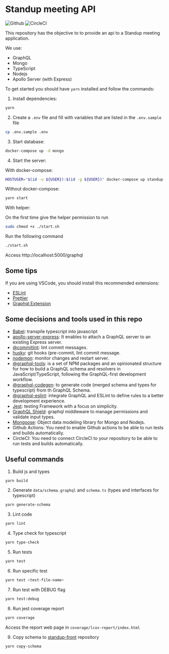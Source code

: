 # Standup meeting API

![Github](https://github.com/gileadekelvin/standup-api/actions/workflows/api.yml/badge.svg)
![CircleCI](https://circleci.com/gh/gileadekelvin/standup-api.svg?style=svg)

This repository has the objective to to provide an api to a Standup meeting application.

We use:

- GraphQL
- Mongo
- TypeScript
- Nodejs
- Apollo Server (with Express)

To get started you should have `yarn` installed and follow the commands:

1. Install dependencies:

```sh
yarn
```

2. Create a `.env` file and fill with variables that are listed in the `.env.sample` file

```sh
cp .env.sample .env
```

3. Start database:

```sh
docker-compose up -d mongo
```

4. Start the server:

With docker-compose:

```sh
HOSTUSER="$(id -u ${USER}):$(id -g ${USER})" docker-compose up standup-api
```

Without docker-compose:

```sh
yarn start
```

With helper:

On the first time give the helper permission to run

```sh
sudo chmod +x ./start.sh
```

Run the following command
```sh
./start.sh
```

Access http://localhost:5000/graphql

## Some tips

If you are using VSCode, you should install this recommended extensions:

- [ESLint](https://marketplace.visualstudio.com/items?itemName=dbaeumer.vscode-eslint)
- [Prettier](https://marketplace.visualstudio.com/items?itemName=esbenp.prettier-vscode)
- [Graphql Extension](https://marketplace.visualstudio.com/items?itemName=GraphQL.vscode-graphql)

## Some decisions and tools used in this repo

- [Babel](https://babeljs.io/): transpile typescript into javascript
- [apollo-server-express](https://www.apollographql.com/docs/apollo-server/integrations/middleware/#apollo-server-express): It enables to attach a GraphQL server to an existing Express server.
- [@commitlint](https://github.com/conventional-changelog/commitlint): lint commit messages.
- [husky](https://typicode.github.io/husky/#/): git hooks (pre-commit, lint commit message.
- [nodemon](https://nodemon.io/): monitor changes and restart server.
- [@graphql-tools](https://www.graphql-tools.com/): is a set of NPM packages and an opinionated structure for how to build a GraphQL schema and resolvers in JavaScript/TypeScript, following the GraphQL-first development workflow.
- [@graphql-codegen](https://www.graphql-code-generator.com/): to generate code (merged schema and types for typescript) from th GraphQL Schema.
- [@graphql-eslint](https://github.com/dotansimha/graphql-eslint): integrate GraphQL and ESLint to define rules to a better development experience.
- [Jest](https://jestjs.io/): testing Framework with a focus on simplicity.
- [GraphQL Shield](https://www.graphql-shield.com/): graphql middleware to manage permissions and validate input types.
- [Mongoose](https://mongoosejs.com/): Object data modeling library for Mongo and Nodejs.
- Github Actions: You need to enable Github actions to be able to run tests and builds automatically.
- CircleCI: You need to connect CircleCI to your repository to be able to run tests and builds automatically.

## Useful commands

1. Build js and types

```sh
yarn build
```

2. Generate `data/schema.graphql` and `schema.ts` (types and interfaces for typescript)

```sh
yarn generate-schema
```

3. Lint code

```sh
yarn lint
```

4. Type check for typescript

```sh
yarn type-check
```

5. Run tests

```sh
yarn test
```

6. Run specific test

```sh
yarn test <test-file-name>
```

7. Run test with DEBUG flag

```sh
yarn test:debug
```

8. Run jest coverage report

```sh
yarn coverage
```

Access the report web page in `coverage/lcov-report/index.html`

9. Copy schema to [standup-front](https://github.com/gileadekelvin/standup-front) repository

```sh
yarn copy-schema
```

